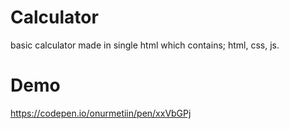 # Calculator
basic calculator made in single html which contains; html, css, js. 

# Demo
https://codepen.io/onurmetiin/pen/xxVbGPj
